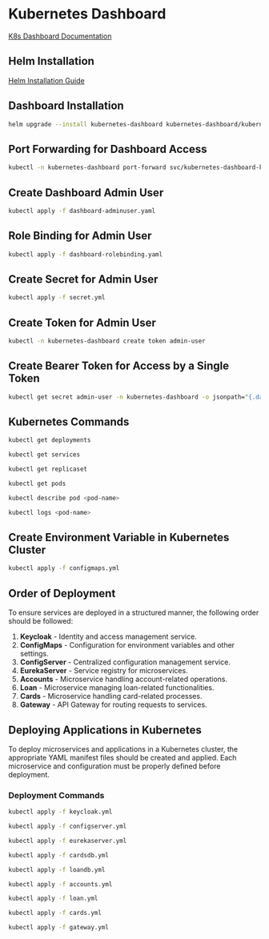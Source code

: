 # Kubernetes Dashboard

[K8s Dashboard Documentation](https://kubernetes.io/docs/tasks/access-application-cluster/web-ui-dashboard/)

## Helm Installation
[Helm Installation Guide](https://helm.sh/docs/intro/install/)

## Dashboard Installation
```sh
helm upgrade --install kubernetes-dashboard kubernetes-dashboard/kubernetes-dashboard --create-namespace --namespace kubernetes-dashboard
```

## Port Forwarding for Dashboard Access
```sh
kubectl -n kubernetes-dashboard port-forward svc/kubernetes-dashboard-kong-proxy 8443:443
```

## Create Dashboard Admin User
```sh
kubectl apply -f dashboard-adminuser.yaml
```

## Role Binding for Admin User
```sh
kubectl apply -f dashboard-rolebinding.yaml
```

## Create Secret for Admin User
```sh
kubectl apply -f secret.yml
```

## Create Token for Admin User
```sh
kubectl -n kubernetes-dashboard create token admin-user
```

## Create Bearer Token for Access by a Single Token
```sh
kubectl get secret admin-user -n kubernetes-dashboard -o jsonpath="{.data.token}" | base64 -d
```

## Kubernetes Commands
```sh
kubectl get deployments
```
```sh
kubectl get services
```
```sh
kubectl get replicaset
```
```sh
kubectl get pods
```
```sh
kubectl describe pod <pod-name>
```
```sh
kubectl logs <pod-name>
```

## Create Environment Variable in Kubernetes Cluster
```sh
kubectl apply -f configmaps.yml
```

## Order of Deployment
To ensure services are deployed in a structured manner, the following order should be followed:

1. **Keycloak** - Identity and access management service.
2. **ConfigMaps** - Configuration for environment variables and other settings.
3. **ConfigServer** - Centralized configuration management service.
4. **EurekaServer** - Service registry for microservices.
5. **Accounts** - Microservice handling account-related operations.
6. **Loan** - Microservice managing loan-related functionalities.
7. **Cards** - Microservice handling card-related processes.
8. **Gateway** - API Gateway for routing requests to services.

## Deploying Applications in Kubernetes
To deploy microservices and applications in a Kubernetes cluster, the appropriate YAML manifest files should be created and applied. Each microservice and configuration must be properly defined before deployment.

### Deployment Commands
```sh
kubectl apply -f keycloak.yml
```
```sh
kubectl apply -f configserver.yml
```
```sh
kubectl apply -f eurekaserver.yml
```
```sh
kubectl apply -f cardsdb.yml
```
```sh
kubectl apply -f loandb.yml
```
```sh
kubectl apply -f accounts.yml
```
```sh
kubectl apply -f loan.yml
```
```sh
kubectl apply -f cards.yml
```
```sh
kubectl apply -f gateway.yml
```

